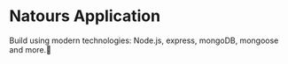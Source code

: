 # Natours Application

Build using modern technologies: Node.js, express, mongoDB, mongoose and more.🌿
